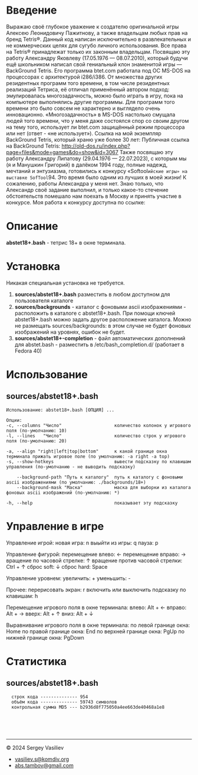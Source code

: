 # Введение

Выражаю своё глубокое уважение к создателю оригинальной игры Алексею Леонидовичу Пажитнову, а также владельцам любых прав на бренд Tetris®. Данный код написан исключительно в развлекательных и не коммерческих целях для сугубо личного использования. Все права на Tetris® принадлежат только их законным владельцам.
Посвящаю эту работу Александру Яковлеву (17.05.1976 — 08.07.2010), который будучи ещё школьником написал свой гениальный клон знаменитой игры — BackGround Tetris. Его программа btet.com работала под ОС MS-DOS на процессорах с архитектурой i286/i386. От множества других резидентных программ того времени, в том числе резидентных реализаций Тетриса, её отличал применённый автором подход: эмулировалась многозадачность, можно было играть в игру, пока на компьютере выполнялись другие программы. Для программ того времени это было совсем не характерно и выглядело очень инновационно. «Многозадачность» в MS-DOS настолько смущала людей того времени, что у меня даже состоялся спор со своим другом на тему того, использует ли btet.com защищённый режим процессора или нет (ответ - «не использует»).
Ссылка на мой экземпляр BackGround Tetris, который храню уже более 30 лет:
Публичная ссылка на BackGround Tetris: http://old-dos.ru/index.php?page=files&mode=games&do=show&id=3067
Также посвящаю эту работу Александру Липатову (29.04.1976 — 22.07.2023), с которым мы (я и Манушкин Григорий) в далёком 1994 году, полные надежд, мечтаний и энтузиазма, готовились к конкурсу «Softool`ийские игры» на выставке SofTool`94. Это время было одним из лучших в моей жизни! К сожалению, работы Александра у меня нет. Знаю только, что Александр своё задание выполнил, и только какое-то стечение обстоятельств помешало нам поехать в Москву и принять участие в конкурсе.
Моя работа к конкурсу доступна по ссылке:

# Описание

**abstet18+.bash** - тетрис 18+ в окне терминала.<br/>


# Установка

Никакая специальная установка не требуется.

1. **sources/abstet18+.bash** разместить в любом доступном для пользователя каталоге<br/>
0. **sources/backgrounds** - каталог с фоновыми ascii изображениями - расположить в каталоге с abstet18+.bash. При помощи ключей abstet18+.bash можно задать другое расположение каталога. Можно не размещать sources/backgrounds: в этом случае не будет фоновых изображений на уровнях, ошибок не будет.
0. **sources/abstet18+-completion** - файл автоматических дополнений для abstet.bash - разместить в /etc/bash_completion.d/ (работает в Fedora 40)<br/>

# Использование

## sources/abstet18+.bash
```
Использование: abstet18+.bash [ОПЦИЯ] ...

Опции:
-c, --columns "Число"                    количество колонок у игрового поля (по-умолчанию: 10)
-l, --lines   "Число"                    количество строк у игрового поля (по-умолчанию: 20)

-a, --align "right|left|top|bottom"      к какой границе окна терминала прижать игровое поле (по умолчанию: -a right -a top)
-s, --show-hotkeys                       вывести подсказку по клавишам управления (по-умолчанию - не выводить подсказку)

    --background-path "Путь к каталогу"  путь к каталогу с фоновыми ascii изображениями (по умолчанию: ./backgrounds/18+)
    --background-mask "Маска"            маска для выборки из каталога фоновых ascii изображений (по-умолчанию: *)

-h, --help                               показывает эту подсказку
```


# Управление в игре

Управление игрой:
новая игра: n
выыйти из игры: q
пауза: p

Управление фигурой:
перемещение влево: ←
перемещение вправо: →
вращение по часовой стрелке: ↑
вращение против часовой стрелки: Ctrl + ↑
сброс soft: ↓
сброс hard: Space

Управление уровнем:
увеличить: +
уменьшить: -

Прочее:
перерисовать экран: r
включить или выключить подсказку по клавишам: h

Перемещение игрового поля в окне терминала:
влево: Alt + ←
вправо: Alt + →
вверх: Alt + ↑
вниз: Alt + ↓

Выравнивание игрового поля в окне терминала:
по левой границе окна: Home
по правой границе окна: End
по верхней границе окна: PgUp
по нижней границе окна: PgDown

# Статистика

## sources/abstet18+.bash
```
  строк кода -------------- 954
  объём кода -------------- 59743 символов
  контрольная сумма MD5 --- b2936d8f775050a4ee663de40468a1e8
```


<br/>
<br/>
<br/>

---
© 2024 Sergey Vasiliev<br/>
- <a href="mailto:vasiliev.s@komdiv.org" target="_blank">vasiliev.s@komdiv.org</a><br/>
- <a href="mailto:abs.tambov@gmail.com" target="_blank">abs.tambov@gmail.com</a><br/>
